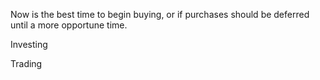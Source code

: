 Now is the best time to begin buying, or if purchases should be deferred until a more opportune time.


Investing






Trading


